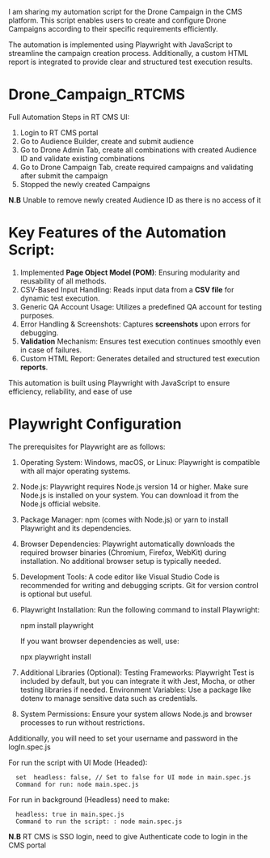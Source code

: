 I am sharing my automation script for the Drone Campaign in the CMS platform. This script enables users to create and configure Drone Campaigns according to their specific requirements efficiently.

The automation is implemented using Playwright with JavaScript to streamline the campaign creation process. Additionally, a custom HTML report is integrated to provide clear and structured test execution results.

# Drone_Campaign_RTCMS
Full Automation Steps in RT CMS UI:
 1. Login to RT CMS portal
 2. Go to Audience Builder, create and submit audience
 3. Go to Drone Admin Tab, create all combinations with created Audience ID and validate existing combinations
 4. Go to Drone Campaign Tab, create required campaigns and validating after submit the campaign
 5. Stopped the newly created Campaigns

**N.B** Unable to remove newly created Audience ID as there is no access of it 
    
# Key Features of the Automation Script:
 1. Implemented **Page Object Model (POM)**: Ensuring modularity and reusability of all methods.
 2. CSV-Based Input Handling: Reads input data from a **CSV file** for dynamic test execution.
 3. Generic QA Account Usage: Utilizes a predefined QA account for testing purposes.
 4. Error Handling & Screenshots: Captures **screenshots** upon errors for debugging.
 5. **Validation** Mechanism: Ensures test execution continues smoothly even in case of failures.
 6. Custom HTML Report: Generates detailed and structured test execution **reports**.

This automation is built using Playwright with JavaScript to ensure efficiency, reliability, and ease of use

# Playwright Configuration
 The prerequisites for Playwright are as follows:

1. Operating System:
 Windows, macOS, or Linux: Playwright is compatible with all major operating systems.

2. Node.js:
 Playwright requires Node.js version 14 or higher. Make sure Node.js is installed on your system.
 You can download it from the Node.js official website.

3. Package Manager:
 npm (comes with Node.js) or yarn to install Playwright and its dependencies.

4. Browser Dependencies:
 Playwright automatically downloads the required browser binaries (Chromium, Firefox, WebKit) during installation. No additional browser setup is typically needed.

5. Development Tools:
 A code editor like Visual Studio Code is recommended for writing and debugging scripts.
 Git for version control is optional but useful.

6. Playwright Installation:
      Run the following command to install Playwright:
     
     
      npm install playwright
      
      If you want browser dependencies as well, use:
      
      
      npx playwright install

7. Additional Libraries (Optional):
 Testing Frameworks: Playwright Test is included by default, but you can integrate it with Jest, Mocha, or other 
 testing libraries if needed.
 Environment Variables: Use a package like dotenv to manage sensitive data such as credentials.

8. System Permissions:
 Ensure your system allows Node.js and browser processes to run without restrictions.

Additionally, you will need to set your username and password in the logIn.spec.js

 For run the script with UI Mode (Headed):

      set  headless: false, // Set to false for UI mode in main.spec.js
      Command for run: node main.spec.js 
 For run in background (Headless) need to make:

      headless: true in main.spec.js
      Command to run the script: : node main.spec.js 

**N.B** RT CMS is SSO login, need to give Authenticate code to login in the CMS portal

